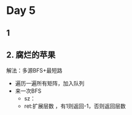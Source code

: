 # Day 5

## 1


## 2. 腐烂的苹果

解法：多源BFS+最短路

- 遍历一遍所有矩阵，加入队列
- 来一次BFS
    - sz：
    - ret:扩展层数 ，有1则返回-1，否则返回层数
